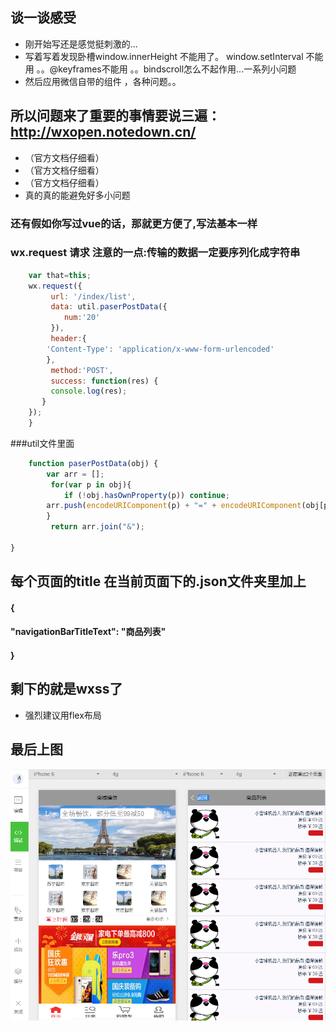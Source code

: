 ## 谈一谈感受
* 刚开始写还是感觉挺刺激的...
* 写着写着发现卧槽window.innerHeight 不能用了。 window.setInterval 不能用 。。@keyframes不能用 。。bindscroll怎么不起作用...一系列小问题  
* 然后应用微信自带的组件 ，各种问题。。

## 所以问题来了重要的事情要说三遍：http://wxopen.notedown.cn/ 
* （官方文档仔细看）
* （官方文档仔细看）
* （官方文档仔细看）
*  真的真的能避免好多小问题

### 还有假如你写过vue的话，那就更方便了,写法基本一样
###  wx.request 请求  注意的一点:传输的数据一定要序列化成字符串
```javascript
    var that=this;
    wx.request({
   		 url: '/index/list',
   		 data: util.paserPostData({
    	 	num:'20'
   		 }),
   		 header:{
    	'Content-Type': 'application/x-www-form-urlencoded'
    	},
   		 method:'POST',
    	 success: function(res) {
    	 console.log(res);
       } 
    });
    }
```
###util文件里面
```javascript
	function paserPostData(obj) {
   		var arr = [];
 		 for(var p in obj){
    		if (!obj.hasOwnProperty(p)) continue;
    	arr.push(encodeURIComponent(p) + "=" + encodeURIComponent(obj[p]));
  		}
  		 return arr.join("&");

}
```
## 每个页面的title 在当前页面下的.json文件夹里加上

####   {
####    	"navigationBarTitleText": "商品列表"
####	}

## 剩下的就是wxss了 
* 强烈建议用flex布局

## 最后上图

<img src="./public/image/wechat-1.png" />
